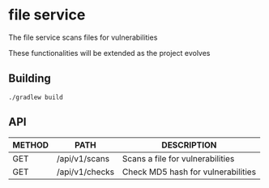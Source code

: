 # file service #

The file service scans files for vulnerabilities

These functionalities will be extended as the project evolves

## Building
```./gradlew build```

## API ##  

| METHOD | PATH | DESCRIPTION |
| ------ |----- |-------------|
| GET | /api/v1/scans | Scans a file for vulnerabilities |
| GET | /api/v1/checks | Check MD5 hash for vulnerabilities |
